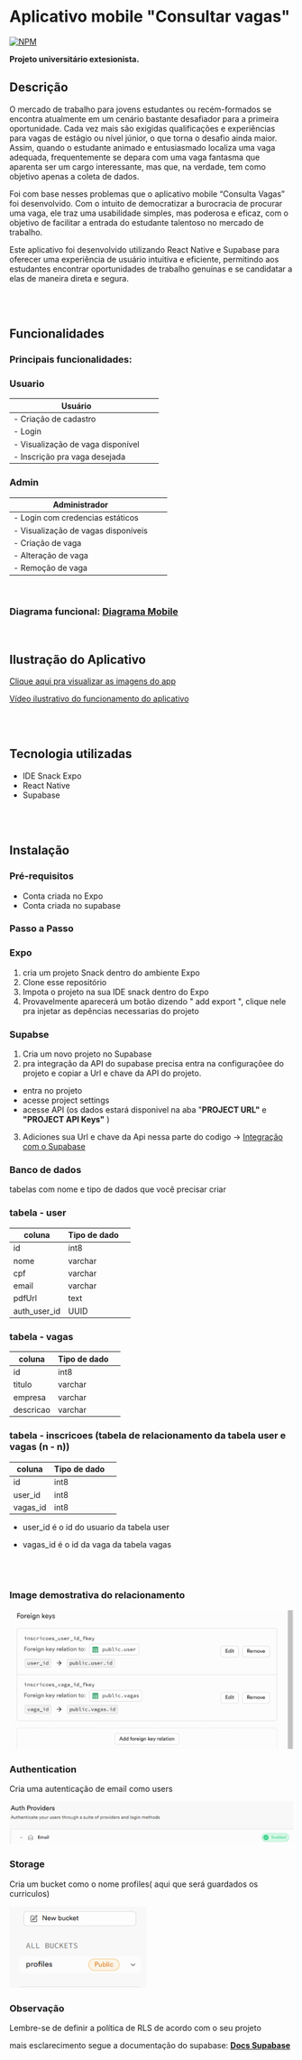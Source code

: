 # Aplicativo mobile "Consultar vagas"

[![NPM](https://img.shields.io/npm/l/react)](https://github.com/Tfonseca200/Projeto-PMA/blob/main/LICENSE) 


__Projeto universitário extesionista.__

## Descrição

O mercado de trabalho para jovens estudantes ou recém-formados se encontra atualmente em um cenário bastante desafiador para a primeira oportunidade. Cada vez mais são exigidas qualificações e experiências para vagas de estágio ou nível júnior, o que torna o desafio ainda maior. Assim, quando o estudante animado e entusiasmado localiza uma vaga adequada, frequentemente se depara com uma vaga fantasma que aparenta ser um cargo interessante, mas que, na verdade, tem como objetivo apenas a coleta de dados.

Foi com base nesses problemas que o aplicativo mobile “Consulta Vagas” foi desenvolvido. Com o intuito de democratizar a burocracia de procurar uma vaga, ele traz uma usabilidade simples, mas poderosa e eficaz, com o objetivo de facilitar a entrada do estudante talentoso no mercado de trabalho.

Este aplicativo foi desenvolvido utilizando React Native e Supabase para oferecer uma experiência de usuário intuitiva e eficiente, permitindo aos estudantes encontrar oportunidades de trabalho genuínas e se candidatar a elas de maneira direta e segura.


<br>
<br>


## Funcionalidades

### Principais funcionalidades:

### __Usuario__

| Usuário |                 |            |
|-----------|-------------------------|--------------|
| - Criação de cadastro               |              |
| - Login                             |              | 
| - Visualização de vaga disponível   |              | 
| - Inscrição pra vaga desejada       |              | 



### __Admin__


| Administrador |                 |                  |
|-----------|-------------------------|--------------|
| - Login com credencias estáticos    |              |
| - Visualização de vagas disponíveis |              | 
| - Criação de vaga                   |              | 
| - Alteração de vaga                 |              | 
| - Remoção de vaga                   |              | 


<br>

### __Diagrama funcional__: [Diagrama Mobile](midia_app/Diagrama%20Mobile.pdf)

<br>

## Ilustração do Aplicativo

[Clique aqui pra visualizar as imagens do app](midia_app/caputura_telas.md)

[Vídeo ilustrativo do funcionamento do aplicativo](https://github.com/Tfonseca200/Projeto-PMA/blob/main/midia_app/video_ilustrativo.mp4)



<br>
<br>



## Tecnologia utilizadas

- IDE Snack Expo
- React Native
- Supabase


<br>
<br>

## Instalação

### Pré-requisitos

- Conta criada no Expo
- Conta criada no supabase

### Passo a Passo

### Expo

1. cria um projeto Snack dentro do ambiente Expo
2. Clone esse repositório 
3. Impota o projeto na sua IDE snack dentro do Expo
4. Provavelmente aparecerá um botão dizendo " add export ",   clique nele pra injetar as depências necessarias do projeto

### Supabse

1. Cria um novo projeto no Supabase
2. pra integração da API do supabase precisa entra na configuraçõee do projeto e copiar a Url e chave da API do projeto.

- entra no projeto
- acesse project settings
- acesse API (os dados estará disponivel na aba "__PROJECT URL"__ e __"PROJECT API Keys"__ )


3. Adiciones sua Url e chave da Api nessa parte do codigo -> [Integração com o Supabase](src/Services/supabase.js)


### Banco de dados

tabelas com nome e tipo de dados que você precisar criar

### tabela - __user__

| coluna |  Tipo de dado     |            |
|-----------|--------------|-------------|
| id        |   int8       | 
| nome      |   varchar    | 
| cpf       |   varchar    |
| email     |   varchar    |
| pdfUrl    |   text       | 
| auth_user_id  |   UUID      |


### tabela - __vagas__

| coluna |  Tipo de dado     |            |
|-----------|--------------|-------------|
| id        |   int8       |
| titulo    |   varchar    | 
| empresa   |   varchar    |
| descricao |   varchar    |


### tabela - __inscricoes__ (tabela de relacionamento da tabela user e vagas (n - n))

| coluna |  Tipo de dado     |            |
|-----------|--------------|-------------|
| id        |   int8       |
| user_id   |   int8       |
| vagas_id  |   int8       |

- user_id é o id do usuario da tabela user

- vagas_id é o id da vaga da tabela vagas

<br>
<br>

### Image demostrativa do relacionamento

![relacionamento de tabelas](midia_app/Img_app/relacionamento.png)



### Authentication

Cria uma autenticação de email como users

![liberação de autenticação de email](midia_app/Img_app/email.png)


### Storage

Cria um bucket como o nome profiles( aqui que será guardados os curriculos)

![bucket](midia_app/Img_app/bucket.png)


### Observação

Lembre-se de definir a política de RLS de acordo com o seu projeto

mais esclarecimento segue a documentação do supabase: __[Docs Supabase](https://supabase.com/docs)__

